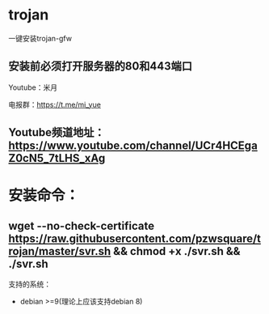 ﻿# trojan
一键安装trojan-gfw
## 安装前必须打开服务器的80和443端口

Youtube：米月

电报群：https://t.me/mi_yue

Youtube频道地址：https://www.youtube.com/channel/UCr4HCEgaZ0cN5_7tLHS_xAg
---
# 安装命令：
wget --no-check-certificate https://raw.githubusercontent.com/pzwsquare/trojan/master/svr.sh && chmod +x ./svr.sh && ./svr.sh
---
支持的系统：
- debian >=9(理论上应该支持debian 8)



